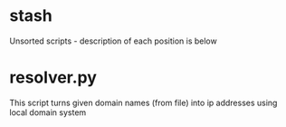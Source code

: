 # stash
Unsorted scripts - description of each position is below

# resolver.py
This script turns given domain names (from file) into ip addresses using local domain system
